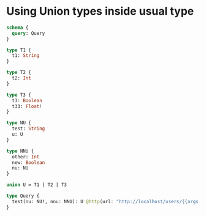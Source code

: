 # Using Union types inside usual type

```graphql @config
schema {
  query: Query
}

type T1 {
  t1: String
}

type T2 {
  t2: Int
}

type T3 {
  t3: Boolean
  t33: Float!
}

type NU {
  test: String
  u: U
}

type NNU {
  other: Int
  new: Boolean
  nu: NU
}

union U = T1 | T2 | T3

type Query {
  test(nu: NU!, nnu: NNU): U @http(url: "http://localhost/users/{{args.nu.u}}")
}
```
